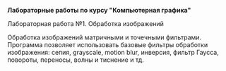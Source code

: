 **Лабораторные работы по курсу "Компьютерная графика"**

Лабораторная работа №1. Обработка изображений

Обработка изображений матричными и точечными фильтрами. Программа позволяет использовать базовые фильтры обработки изображения: сепия, grayscale, motion blur, инверсия, 
фильтр Гаусса, повороты, переносы, волны и тиснение и тд.
